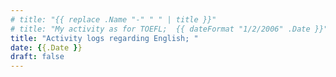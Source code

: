 ```yaml
---
# title: "{{ replace .Name "-" " " | title }}"
# title: "My activity as for TOEFL;  {{ dateFormat "1/2/2006" .Date }}"
title: "Activity logs regarding English; "
date: {{.Date }}
draft: false
---
```


